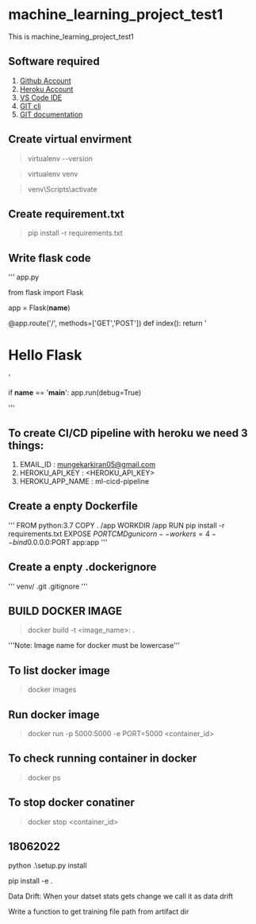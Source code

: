 # machine_learning_project_test1
This is machine_learning_project_test1

## Software required

1. [Github Account](https://github.com/)
2. [Heroku Account](https://dashboard.heroku.com/login)
3. [VS Code IDE](https://code.visualstudio.com/download)
4. [GIT cli](https://git-scm.com/downloads)
5. [GIT documentation](https://git-scm.com/docs/gittutorial)

## Create virtual envirment

> virtualenv --version

> virtualenv venv

> venv\Scripts\activate

## Create requirement.txt

> pip install -r requirements.txt

## Write flask code
'''
app.py

from flask import Flask

app = Flask(__name__)

@app.route('/', methods=['GET','POST'])
def index():
    return '<h1>Hello Flask</h1>'

if __name__ == '__main__':
    app.run(debug=True)

'''

## To create CI/CD pipeline with heroku we need 3 things:

1. EMAIL_ID : mungekarkiran05@gmail.com
2. HEROKU_API_KEY : <HEROKU_API_KEY>
3. HEROKU_APP_NAME : ml-cicd-pipeline

## Create a enpty **Dockerfile**
'''
FROM python:3.7
COPY . /app
WORKDIR /app
RUN pip install -r requirements.txt
EXPOSE $PORT
CMD gunicorn --workers=4 --bind 0.0.0.0:$PORT app:app
'''

## Create a enpty **.dockerignore**
'''
venv/
.git
.gitignore
'''

## BUILD DOCKER IMAGE

> docker build -t <image_name>:<tagname> .

'''Note: Image name for docker must be lowercase'''

## To list docker image

> docker images

## Run docker image

> docker run -p 5000:5000 -e PORT=5000 <container_id>

## To check running container in docker

> docker ps

## To stop docker conatiner

> docker stop <container_id>



## 18062022

python .\setup.py install

pip install -e .



Data Drift: When your datset stats gets change we call it as data drift

Write a function to get training file path from artifact dir
